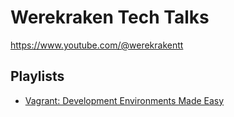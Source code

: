 # Werekraken Tech Talks

https://www.youtube.com/@werekrakentt

## Playlists

* [Vagrant: Development Environments Made Easy](Vagrant/README.md)
